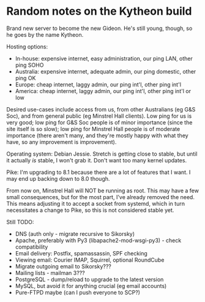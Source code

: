 Random notes on the Kytheon build
=================================

Brand new server to become the new Gideon. He's still young, though, so he goes
by the name Kytheon.

Hosting options:
* In-house: expensive internet, easy administration, our ping LAN, other ping SOHO
* Australia: expensive internet, adequate admin, our ping domestic, other ping OK
* Europe: cheap internet, laggy admin, our ping int'l, other ping int'l
* America: cheap internet, laggy admin, our ping int'l, other ping int'l or low

Desired use-cases include access from us, from other Australians (eg G&S Soc), and
from general public (eg Minstrel Hall clients). Low ping for us is very good; low
ping for G&S Soc people is of minor importance (since the site itself is so slow);
low ping for Minstrel Hall people is of moderate importance (there aren't many,
and they're mostly happy with what they have, so any improvement is improvement).

Operating system: Debian Jessie. Stretch is getting close to stable, but until it
actually _is_ stable, I won't grab it. Don't want too many kernel updates.

Pike: I'm upgrading to 8.1 because there are a lot of features that I want. I may
end up backing down to 8.0 though.

From now on, Minstrel Hall will NOT be running as root. This may have a few small
consequences, but for the most part, I've already removed the need. This means
adjusting it to accept a socket from systemd, which in turn necessitates a change
to Pike, so this is not considered stable yet.

Still TODO:
* DNS (auth only - migrate recursive to Sikorsky)
* Apache, preferably with Py3 (libapache2-mod-wsgi-py3) - check compatibility
* Email delivery: Postfix, spamassassin, SPF checking
* Viewing email: Courier IMAP, Squirrel, optional RoundCube
* Migrate outgoing email to Sikorsky???
* Mailing lists - mailman 3???
* PostgreSQL - dump/reload to upgrade to the latest version
* MySQL, but avoid it for anything crucial (eg email accounts)
* Pure-FTPD maybe (can I push everyone to SCP?)
